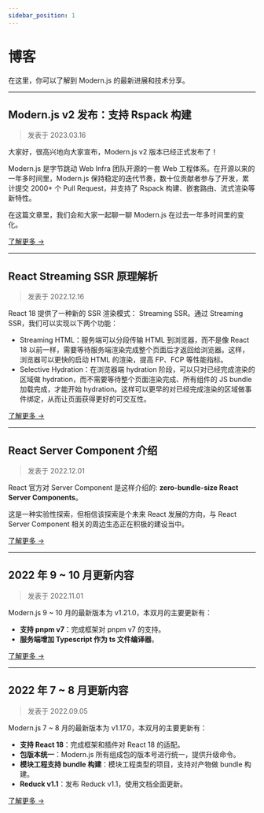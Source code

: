 ```yaml
---
sidebar_position: 1
---
```


# 博客

在这里，你可以了解到 Modern.js 的最新进展和技术分享。

---

## Modern.js v2 发布：支持 Rspack 构建

> 发表于 2023.03.16

大家好，很高兴地向大家宣布，Modern.js v2 版本已经正式发布了！

Modern.js 是字节跳动 Web Infra 团队开源的一套 Web 工程体系。在开源以来的一年多时间里，Modern.js 保持稳定的迭代节奏，数十位贡献者参与了开发，累计提交 2000+ 个 Pull Request，并支持了 Rspack 构建、嵌套路由、流式渲染等新特性。

在这篇文章里，我们会和大家一起聊一聊 Modern.js 在过去一年多时间里的变化。

[了解更多 →](/blog/updates/v2-release-note)

---

## React Streaming SSR 原理解析

> 发表于 2022.12.16

React 18 提供了一种新的 SSR 渲染模式： Streaming SSR。通过 Streaming SSR，我们可以实现以下两个功能：

- Streaming HTML：服务端可以分段传输 HTML 到浏览器，而不是像 React 18 以前一样，需要等待服务端渲染完成整个页面后才返回给浏览器。这样，浏览器可以更快的启动 HTML 的渲染，提高 FP、FCP 等性能指标。
- Selective Hydration：在浏览器端 hydration 阶段，可以只对已经完成渲染的区域做 hydration，而不需要等待整个页面渲染完成、所有组件的 JS bundle 加载完成，才能开始 hydration。这样可以更早的对已经完成渲染的区域做事件绑定，从而让页面获得更好的可交互性。

[了解更多 →](https://mp.weixin.qq.com/s/w4FS5sBcHqRl-Saqi19Y6g)

---

## React Server Component 介绍

> 发表于 2022.12.01

React 官方对 Server Component 是这样介绍的: **zero-bundle-size React Server Components**。

这是一种实验性探索，但相信该探索是个未来 React 发展的方向，与 React Server Component 相关的周边生态正在积极的建设当中。

[了解更多 →](https://mp.weixin.qq.com/s/B-XLvW00vl5RE1Ur3EW4ow)

---

## 2022 年 9 ~ 10 月更新内容

> 发表于 2022.11.01

Modern.js 9 ~ 10 月的最新版本为 v1.21.0，本双月的主要更新有：

- **支持 pnpm v7**：完成框架对 pnpm v7 的支持。
- **服务端增加 Typescript 作为 ts 文件编译器**。

[了解更多 →](/blog/updates/2022-0910-updates)

---

## 2022 年 7 ~ 8 月更新内容

> 发表于 2022.09.05

Modern.js 7 ~ 8 月的最新版本为 v1.17.0，本双月的主要更新有：

- **支持 React 18**：完成框架和插件对 React 18 的适配。
- **包版本统一**：Modern.js 所有组成包的版本号进行统一，提供升级命令。
- **模块工程支持 bundle 构建**：模块工程类型的项目，支持对产物做 bundle 构建。
- **Reduck v1.1**：发布 Reduck v1.1，使用文档全面更新。

[了解更多 →](/blog/updates/2022-0708-updates)
